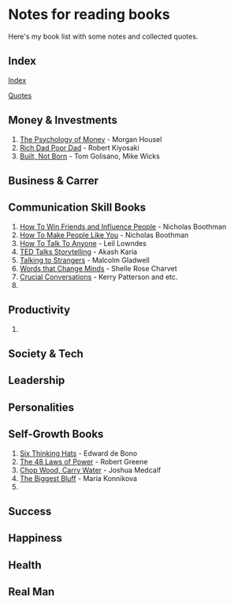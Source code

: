 # Notes for reading books
Here's my book list with some notes and collected quotes.

## Index 
[Index](books/index.md)

[Quotes](quotes.md)

## Money & Investments
1. [The Psychology of Money](books/mi001.md) -  Morgan Housel
2. [Rich Dad Poor Dad](books/mi002.md) -  Robert Kiyosaki
3. [Built, Not Born](books/mi003.md) -  Tom Golisano, Mike Wicks

## Business & Carrer

## Communication Skill Books
1. [How To Win Friends and Influence People](books/bc001.md) - Nicholas Boothman
2. [How To Make People Like You](books/bc002.md) - Nicholas Boothman
3. [How To Talk To Anyone](books/bc003.md) - Leil Lowndes
4. [TED Talks Storytelling](books/bc004.md) - Akash Karia
5. [Talking to Strangers](books/bc005.md) - Malcolm Gladwell
6. [Words that Change Minds](books/bc006.md) - Shelle Rose Charvet
7. [Crucial Conversations](books/bc007.md) - Kerry Patterson and etc.
8. 

## Productivity
1. 

## Society & Tech

## Leadership

## Personalities

## Self-Growth Books
1. [Six Thinking Hats](books/bs001.md) - Edward de Bono
2. [The 48 Laws of Power](books/bs002.md) - Robert Greene
3. [Chop Wood, Carry Water](books/bs003.md) - Joshua Medcalf
4. [The Biggest Bluff](books/bs004.md) - Maria Konnikova
5. 

## Success

## Happiness

## Health

## Real Man

